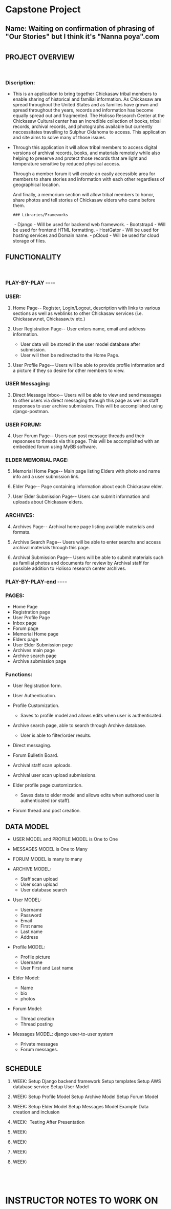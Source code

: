 # **Capstone Project**

## **Name:** Waiting on confirmation of phrasing of "Our Stories" but I think it's "Nanna poya".com

#

## **PROJECT OVERVIEW**

​

### Discription:

- This is an application to bring together Chickasaw tribal members to enable sharing of historical and familial information. As Chickasaw are spread throughout the United States and as families have grown and spread throughout the years, records and information has become equally spread out and fragmented. The Holisso Research Center at the Chickasaw Cultural center has an incredible collection of books, tribal records, archival records, and photographs available but currently neccessitates travelling to Sulphur Oklahoma to access. This application and site aims to solve many of those issues.

- Through this application it will allow tribal members to access digital versions of archival records, books, and materials remotely while also helping to preserve and protect those records that are light and temperature sensitive by reduced physical access.

  Through a member forum it will create an easily accessible area for members to share stories and information with each other regardless of geographical location.

  And finally, a memorium section will allow tribal members to honor, share photos and tell stories of Chickasaw elders who came before them.

      ### Libraries/Frameworks

  ​ - Django - Will be used for backend web framework. - Bootstrap4 - Will be used for frontend HTML formatting. - HostGator - Will be used for hosting services and Domain name. - pCloud - Will be used for cloud storage of files.
​

## **FUNCTIONALITY**

​

### PLAY-BY-PLAY ----

### USER:

1. Home Page-- Register, Login/Logout, description with links to various sections as well as weblinks to other Chickasaw services (i.e. Chickasaw.net, Chickasaw.tv etc.)
   ​
2. User Registration Page-- User enters name, email and address information.

   - User data will be stored in the user model database after submission.
   - User will then be redirected to the Home Page.

3. User Profile Page-- Users will be able to provide profile information and a picture if they so desire for other members to view.​

### USER Messaging:

3. Direct Message Inbox-- Users will be able to view and send messages to other users via direct messaging through this page as well as staff responses to user archive submission.  This will be accomplished using django-postman.

### USER FORUM:

4. User Forum Page-- Users can post message threads and their repsonses to threads via this page.  This will be accomplished with an embedded forum using MyBB software.



### ELDER MEMORIAL PAGE:

5. Memorial Home Page-- Main page listing Elders with photo and name info and a user submission link.

6. Elder Page-- Page containing information about each Chickasaw elder.

7. User Elder Submission Page-- Users can submit information and uploads about Chickasaw elders.

### ARCHIVES:

4. Archives Page-- Archival home page listing available materials and formats.

5. Archive Search Page-- Users will be able to enter searchs and access archival materials through this page.

6. Archival Submission Page-- Users will be able to submit materials such as familial photos and documents for review by Archival staff for possible addition to Holisso
   research center archives.

### PLAY-BY-PLAY-end ----

### PAGES:

- Home Page
- Registration page
- User Profile Page
- Inbox page
- Forum page
- Memorial Home page
- Elders page
- User Elder Submission page
- Archives main page
- Archive search page
- Archive submission page

### Functions:

- User Registration form.

- User Authentication.

- Profile Customization.

  - Saves to profile model and allows edits when user is authenticated.

- Archive search page, able to search through Archive database.

  - User is able to filter/order results.

- Direct messaging.

- Forum Bulletin Board.

- Archival staff scan uploads.

- Archival user scan upload submissions.

- Elder profile page customization.

  - Saves data to elder model and allows edits when authored user is authenticated (or staff).

- Forum thread and post creation.

## **DATA MODEL**

- USER MODEL and PROFILE MODEL is One to One

- MESSAGES MODEL is One to Many
  ​
- FORUM MODEL is many to many

- ARCHIVE MODEL:

  - Staff scan upload
  - User scan upload
  - User database search

- User MODEL:

  - Username
  - Password
  - Email
  - First name
  - Last name
  - Address

- Profile MODEL:

  - Profile picture
  - Username
  - User First and Last name

- Elder Model:

  - Name
  - bio
  - photos

- Forum Model:

  - Thread creation
  - Thread posting

- Messages MODEL: django user-to-user system
  - Private messages
  - Forum messages.

#

## **SCHEDULE**

1. WEEK:
   Setup Django backend framework
   Setup templates
   Setup AWS database service
   Setup User Model

2. WEEK:
   Setup Profile Model
   Setup Archive Model
   Setup Forum Model

3. WEEK:
   Setup Elder Model
   Setup Messages Model
   Example Data creation and inclusion
4. WEEK:
   ​ Testing
   After Presentation
   ​
5. WEEK:

6. WEEK:

7. WEEK:

8. WEEK:
   ​

#

​

# INSTRUCTOR NOTES TO WORK ON
